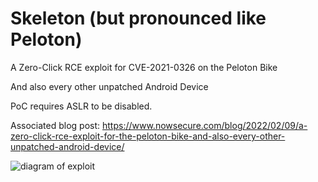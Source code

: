 # Skeleton (but pronounced like Peloton)

A Zero-Click RCE exploit for CVE-2021-0326 on the Peloton Bike 

And also every other unpatched Android Device 

PoC requires ASLR to be disabled.

Associated blog post: https://www.nowsecure.com/blog/2022/02/09/a-zero-click-rce-exploit-for-the-peloton-bike-and-also-every-other-unpatched-android-device/

![diagram of exploit](eloop.svg)
